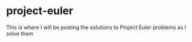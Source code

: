 # project-euler
This is where I will be posting the solutions to Project Euler problems as I solve them
